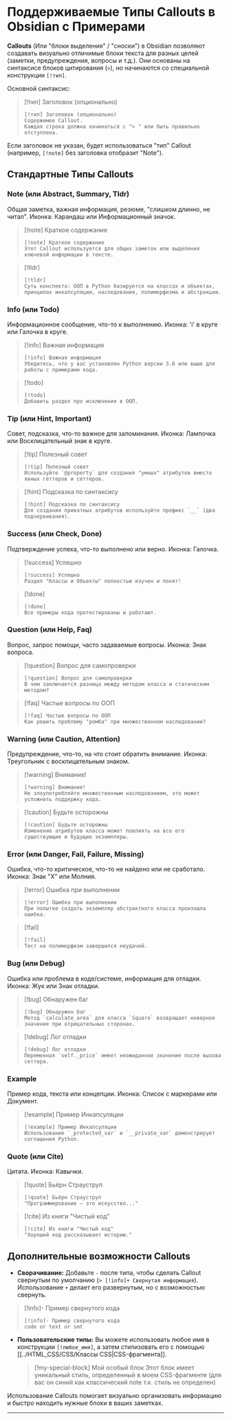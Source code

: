 

# Поддерживаемые Типы Callouts в Obsidian с Примерами

**Callouts** (Или "блоки выделения" / "сноски") в Obsidian позволяют создавать визуально отличимые блоки текста для разных целей (заметки, предупреждения, вопросы и т.д.). Они основаны на синтаксисе блоков цитирования (`>`), но начинаются со специальной конструкции `[!тип]`.

Основной синтаксис:
> [!тип] Заголовок (опционально)
>``` 
>[!тип] Заголовок (опционально)
> Содержимое Callout.
> Каждая строка должна начинаться с "> " или быть правильно отступлена.
>```

Если заголовок не указан, будет использоваться "тип" Callout (например, `[!note]` без заголовка отобразит "Note").

## Стандартные Типы Callouts

### Note (или Abstract, Summary, Tldr)

Общая заметка, важная информация, резюме, "слишком длинно, не читал".
Иконка: Карандаш или Информационный значок.

> [!note] Краткое содержание
> ```
> [!note] Краткое содержание
> Этот Callout используется для общих заметок или выделения ключевой информации в тексте.
> ```

> [!tldr]
> ```
> [!tldr]
> Суть конспекта: ООП в Python базируется на классах и объектах, принципах инкапсуляции, наследования, полиморфизма и абстракции.
> ```


### Info (или Todo)

Информационное сообщение, что-то к выполнению.
Иконка: 'i' в круге или Галочка в круге.

> [!info] Важная информация
> ```
> [!info] Важная информация
> Убедитесь, что у вас установлен Python версии 3.6 или выше для работы с примерами кода.
> ```

> [!todo]
> ```
> [!todo]
> Добавить раздел про исключения в ООП.
> ```


### Tip (или Hint, Important)

Совет, подсказка, что-то важное для запоминания.
Иконка: Лампочка или Восклицательный знак в круге.

> [!tip] Полезный совет
> ```
> [!tip] Полезный совет
> Используйте `@property` для создания "умных" атрибутов вместо явных геттеров и сеттеров.
> ```

> [!hint] Подсказка по синтаксису
> ```
> [!hint] Подсказка по синтаксису
> Для создания приватных атрибутов используйте префикс `__` (два подчеркивания).
> ```



### Success (или Check, Done)

Подтверждение успеха, что-то выполнено или верно.
Иконка: Галочка.

> [!success] Успешно
> ```
> [!success] Успешно
> Раздел "Классы и Объекты" полностью изучен и понят!
> ```

> [!done]
> ```
> [!done]
> Все примеры кода протестированы и работают.
> ```


### Question (или Help, Faq)

Вопрос, запрос помощи, часто задаваемые вопросы.
Иконка: Знак вопроса.

> [!question] Вопрос для самопроверки
> ```
> [!question] Вопрос для самопроверки
> В чем заключается разница между методом класса и статическим методом?
> ```

> [!faq] Частые вопросы по ООП
> ```
> [!faq] Частые вопросы по ООП
> Как решить проблему "ромба" при множественном наследовании?
> ```


### Warning (или Caution, Attention)

Предупреждение, что-то, на что стоит обратить внимание.
Иконка: Треугольник с восклицательным знаком.

> [!warning] Внимание!
> ```
> [!warning] Внимание!
> Не злоупотребляйте множественным наследованием, это может усложнить поддержку кода.
> ```

> [!caution] Будьте осторожны
> ```
> [!caution] Будьте осторожны
> Изменение атрибутов класса может повлиять на все его существующие и будущие экземпляры.
> ```


### Error (или Danger, Fail, Failure, Missing)

Ошибка, что-то критическое, что-то не найдено или не сработало.
Иконка: Знак "X" или Молния.

> [!error] Ошибка при выполнении
> ```
> [!error] Ошибка при выполнении
> При попытке создать экземпляр абстрактного класса произошла ошибка.
> ```

> [!fail]
> ```
> [!fail]
> Тест на полиморфизм завершился неудачей.
> ```


### Bug (или Debug)

Ошибка или проблема в коде/системе, информация для отладки.
Иконка: Жук или Знак отладки.

> [!bug] Обнаружен баг
> ```
> [!bug] Обнаружен баг
> Метод `calculate_area` для класса `Square` возвращает неверное значение при отрицательных сторонах.
> ```

> [!debug] Лог отладки
> ```
> [!debug] Лог отладки
> Переменная `self._price` имеет неожиданное значение после вызова сеттера.
> ```


### Example

Пример кода, текста или концепции.
Иконка: Список с маркерами или Документ.

> [!example] Пример Инкапсуляции
> ```
> [!example] Пример Инкапсуляции
> Использование `_protected_var` и `__private_var` демонстрирует соглашения Python.
> ```

### Quote (или Cite)

Цитата.
Иконка: Кавычки.

> [!quote] Бьёрн Страуструп
> ```
> [!quote] Бьёрн Страуструп
> "Программирование — это искусство..."
> ```

> [!cite] Из книги "Чистый код"
> ```
> [!cite] Из книги "Чистый код"
> "Хороший код рассказывает историю."
> ```


## Дополнительные возможности Callouts

*   **Сворачивание:** Добавьте `-` после типа, чтобы сделать Callout свернутым по умолчанию (`> [!info]+ Свернутая информация`). Использование `+` делает его развернутым, но с возможностью свернуть.

> [!info]- Пример свернутого кода
> ```
> [!info]- Пример свернутого кода
> code or text or smt
> ```


*   **Пользовательские типы:** Вы можете использовать любое имя в конструкции `[!любое_имя]`, а затем стилизовать его с помощью [[../HTML_CSS/CSS/Классы CSS|CSS-фрагмента]].

    > [!my-special-block] Мой особый блок
    > Этот блок имеет уникальный стиль, определенный в моем CSS-фрагменте (для вас он синий как классический note т.к. стиль не определен)


Использование Callouts помогает визуально организовать информацию и быстро находить нужные блоки в ваших заметках.

---